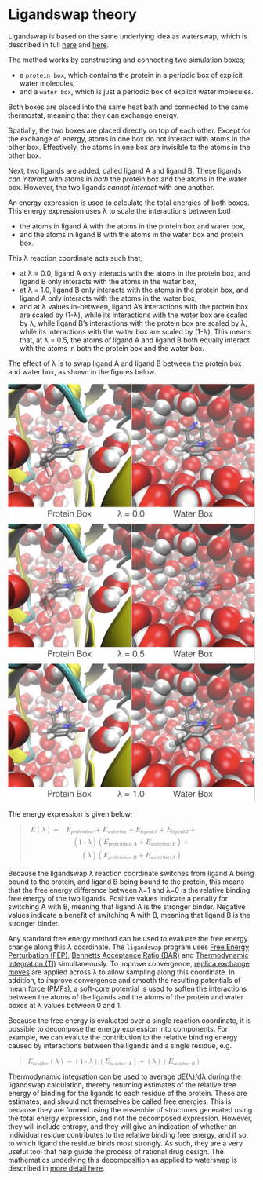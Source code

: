 # Ligandswap theory
Ligandswap is based on the same underlying idea as 
waterswap, which is described in full [here](http://dx.doi.org/10.1063/1.3519057) and 
[here](http://dx.doi.org/10.1039/c3fd00125c).

The method works by constructing and connecting two simulation boxes;

* a `protein box`, which contains the protein in a periodic box of explicit water molecules,
* and a `water box`, which is just a periodic box of explicit water molecules.

Both boxes are placed into the same heat bath and connected to the same 
thermostat, meaning that they can exchange energy.

Spatially, the two boxes are placed directly on top of each other. 
Except for the exchange of energy, atoms in one box do not interact with 
atoms in the other box. Effectively, the atoms in one box are invisible 
to the atoms in the other box.

Next, two ligands are added, called ligand A and ligand B. These 
ligands *can interact* with atoms in *both* the protein box and the atoms 
in the water box. However, the two ligands *cannot interact* with one another.

An energy expression is used to calculate the total energies of both boxes. 
This energy expression uses λ to scale the interactions between both

* the atoms in ligand A with the atoms in the protein box and water box,
* and the atoms in ligand B with the atoms in the water box and protein box.

This λ reaction coordinate acts such that;

* at λ = 0.0, ligand A only interacts with the atoms in the protein box, and ligand B only interacts with the atoms in the water box,
* at λ = 1.0, ligand B only interacts with the atoms in the protein box, and ligand A only interacts with the atoms in the water box,
* and at λ values in-between, ligand A’s interactions with the protein box are scaled by (1-λ), while its interactions with the water box are scaled by λ, while ligand B’s interactions with the protein box are scaled by λ, while its interactions with the water box are scaled by (1-λ). This means that, at λ = 0.5, the atoms of ligand A and ligand B both equally interact with the atoms in both the protein box and the water box.

The effect of λ is to swap ligand A and ligand B between the protein box and water box, as shown in the figures below.

![λ=0.0](images/ligandswap00.jpg)
![λ=0.5](images/ligandswap05.jpg)
![λ=1.0](images/ligandswap10.jpg)

The energy expression is given below;

<blockquote><!--latexit:AAAFy3jahVRbbxtFGP12dtKmqds4l6ZN0zYLcYNDaeqkpC0hKbGbC2lrp+3ajpM4
mPHu2NlmvWt2x01NFDRCKBIvXCqEKgSoNQjRByigCiHuD4gXXtqkPwAJIfHAEy+8
gMT4UhEgFbNazTdnZs63850zm86bhssCgbsSknFdPStEfczOJ3x2+iLVmJvwXaKO
a9jWjI842oIhRne2bI06ts24dNOrbGvo8h3sfsjf8/ChRw4ffXTw8VOjZyIXEsmn
SeaiZeefifmsgmmub/fs2LmnfTai9tZ44z7NJK47LZBFWnRvNHqbmltad7Xt5tu5
h+/iu3k738v38f38AO+8sbdj3/4DncoDD3LEZY55Hd/Ct/J6vo03xJjBTDrr2gVH
o1F6maW8jWmiLWYdu2Dpp2zTdhJ5h5Jc2qQxrTyM6oTRaM7WaSJNXGoaFp3Pkaxl
ZAyNMHHUc+u9RzyBvv5kRA0y5hjpAqNuIqKqIrayfCffwVtTTVLjmD9pCl6d9CjD
3cpYKslE+nRmOe/YjBqWkrYvryiHNkwsicTOf2HTyBJLV4KboqEymkw2KBtat+Lv
Uw4r97L7N889GLxP9kHB2bMp6/8xhu7HKFL1lEUeOH7i+jHu5S3XH+ON8Yg6blvs
7pBn+OQTI8GQGEdIjopONZ6loqCZcZNkXd7Em7tG/FBpXm88bFtEs9fGxidOJ6ou
oe5sNbDE9tKTkzViwTBVcVNtLLacDZfCk0K3UUMrK0mcogCnzpfOTaa8zRvk1Kta
bgquq55oLD4tWCruUfNEo8Kn0wsGo16Zt4X6QJDOzJVmJ6dra+71FeM81S8sskdY
xLuW1G2tkKMWq3z9XF8gz+aXicMMzaQrDcmCSwX5IsnSORGWD+fOL1c8uqIcFIiu
ZGxHvBZTKujGHcsk57rFXFqszBG24P57rgxuNjdXYJkT88uGlRcntrRqokzBVJit
sGKeKrrhiJKaRREQzTHEtyraAnGIJrR2G9bVtEfT47GIemEi5JXGA4p4gLetebIL
Rvk2MyNHeUdX8Cs8bN2+OSUqtZgrmWXJRoVbap0Xd0GtdY2EqoFY6bjvuGGhVEtE
DRcYETf2bx2bQVq9Ju52RD1Di1QP1n5GUA9N0Aad4Id+GIBBGIIUUDBhCZ6DVXgF
rsBr8DpchTfgTXgbrkEJ3oUP4SP4BG7Bp/AZfA5fwtfwLXwPd+An+BV+g9/hD6lO
apFapQ7JL/VJR6UB6Tg6jc4jFcXQNJpBcyiNFpGDiuh59AJaRS+jV9FV9BZ6D32M
bqEv0HfoB3QbraMf0c/oF/Sn3Cy3y91yrxyQ++UBeVAelsfksByV43JCnsVH8DE8
hE/iMTyBz+IojuMU1nEWW7iAlzDHL+KX8BX8Pv6gWick1Sp3Cf7R8Dd/Ae8S0hM=
--><math xmlns="http://www.w3.org/1998/Math/MathML"><mstyle><mrow><mtable columnspacing="0.167em" columnalign="right center left" displaystyle="true"><mtr><mtd><mi>E</mi><mo maxsize="1">(</mo><mi>&#x3BB;</mi><mo maxsize="1">)</mo><mo>=</mo></mtd><mtd><mrow><msub><mi>E</mi><mstyle mathvariant="bold"><mrow><mi>p</mi><mi>r</mi><mi>o</mi><mi>t</mi><mi>e</mi><mi>i</mi><mi>n</mi><mi>b</mi><mi>o</mi><mi>x</mi></mrow></mstyle></msub></mrow><mo>+</mo><mrow><msub><mi>E</mi><mstyle mathvariant="bold"><mrow><mi>w</mi><mi>a</mi><mi>t</mi><mi>e</mi><mi>r</mi><mi>b</mi><mi>o</mi><mi>x</mi></mrow></mstyle></msub></mrow><mo>+</mo><mrow><msub><mi>E</mi><mstyle mathvariant="bold"><mrow><mi>l</mi><mi>i</mi><mi>g</mi><mi>a</mi><mi>n</mi><mi>d</mi><mi>A</mi></mrow></mstyle></msub></mrow><mo>+</mo><mrow><msub><mi>E</mi><mstyle mathvariant="bold"><mrow><mi>l</mi><mi>i</mi><mi>g</mi><mi>a</mi><mi>n</mi><mi>d</mi><mi>B</mi></mrow></mstyle></msub></mrow><mo>+</mo></mtd></mtr><mtr><mtd><mspace/></mtd><mtd><mo maxsize="1">(</mo><mn>1</mn><mo>-</mo><mi>&#x3BB;</mi><mo maxsize="1">)</mo><mo maxsize="1">(</mo><mrow><msub><mi>E</mi><mstyle mathvariant="bold"><mrow><mi>p</mi><mi>r</mi><mi>o</mi><mi>t</mi><mi>e</mi><mi>i</mi><mi>n</mi><mi>b</mi><mi>o</mi><mi>x</mi><mo>:</mo><mi>A</mi></mrow></mstyle></msub></mrow><mo>+</mo><mrow><msub><mi>E</mi><mstyle mathvariant="bold"><mrow><mi>w</mi><mi>a</mi><mi>t</mi><mi>e</mi><mi>r</mi><mi>b</mi><mi>o</mi><mi>x</mi><mo>:</mo><mi>B</mi></mrow></mstyle></msub></mrow><mo maxsize="1">)</mo><mo>+</mo></mtd></mtr><mtr><mtd><mspace/></mtd><mtd><mo maxsize="1">(</mo><mi>&#x3BB;</mi><mo maxsize="1">)</mo><mo maxsize="1">(</mo><mrow><msub><mi>E</mi><mstyle mathvariant="bold"><mrow><mi>p</mi><mi>r</mi><mi>o</mi><mi>t</mi><mi>e</mi><mi>i</mi><mi>n</mi><mi>b</mi><mi>o</mi><mi>x</mi><mo>:</mo><mi>B</mi></mrow></mstyle></msub></mrow><mo>+</mo><mrow><msub><mi>E</mi><mstyle mathvariant="bold"><mrow><mi>w</mi><mi>a</mi><mi>t</mi><mi>e</mi><mi>r</mi><mi>b</mi><mi>o</mi><mi>x</mi><mo>:</mo><mi>A</mi></mrow></mstyle></msub></mrow><mo maxsize="1">)</mo></mtd></mtr></mtable></mrow></mstyle></math></blockquote></body>

Because the ligandswap λ reaction coordinate switches from ligand A 
being bound to the protein, and ligand B being bound to the protein, 
this means that the free energy difference between λ=1 and λ=0 is the 
relative binding free energy of the two ligands. Positive values 
indicate a penalty for switching A with B, meaning that ligand A is 
the stronger binder. Negative values indicate a benefit of 
switching A with B, meaning that ligand B is the stronger binder.

Any standard free energy method can be used to evaluate the free 
energy change along this λ coordinate. The `ligandswap` program 
uses [Free Energy Perturbation (FEP)](https://en.wikipedia.org/wiki/Free_energy_perturbation), 
[Bennetts Acceptance Ratio (BAR)](https://en.wikipedia.org/wiki/Bennett_acceptance_ratio) and 
[Thermodynamic Integration (TI)](https://en.wikipedia.org/wiki/Thermodynamic_integration) 
simultaneously. To improve convergence, 
[replica exchange moves](http://dx.doi.org/10.1021/jp0356620)
are applied across λ to allow sampling along this coordinate. In addition, 
to improve convergence 
and smooth the resulting potentials of mean force (PMFs), a 
[soft-core potential](http://dx.doi.org/10.1063/1.3519057) 
is used to soften the interactions between the atoms of the ligands and the 
atoms of the protein and water boxes at λ values between 0 and 1.

Because the free energy is evaluated over a single reaction coordinate, 
it is possible to decompose the energy expression into components. 
For example, we can evalute the contribution to the relative binding 
energy caused by interactions between the ligands and a single residue, e.g.

<body><blockquote><!--latexit:AAAFInjafVN7bBRFGP9m5gqlPej2QXkU6EoPuYJgW6zFWqBXSqFiD2Sv7dFerXN7
c9ele7vn7ix6NjXzDzUmmvhAY0xD6NE/ROQhMcQnMSaamBgjLYkxxsTEaDQxMTEm
/uNr7kFEJc5m8z3me8z8fvPFM6bh8paW6wgTX1k59yIBbmeiATt+jOncjQaOM8c1
bOtogDr6hCGta0uWRhzb5gJdVNRlFU2BTbdvDjZv2XrHth13dd67t/dg+Eg09hBN
HrPszMODAcszzcVK//IVq9eMhLXtpbpDAd2krjssPZMs656tUqprautW1q8SlcIv
VopVYo1YK9aJ9WKDaDy7tmHd+g2N6m0bBRZE+ESZWCKWinKxTFQMcoObbMS1PUdn
EfYoH1eq4lSfTDm2ZyX22qbtRDMOo+m4yQb1vBlJUM4iaTvBonHqMtOw2Fiapiwj
aeiUy6seXtx+p7+ltS0W1kKcO0bc48yNhjVN6lZKrBDLRd24kto3HuOyXzw55TDX
SHhsOhgzZZ8EbVZ3qcFWdZt6ww6q/wnuDE2rzepWNfh/MT0yJo9de8fOubuFImrn
7hFVQ2Gtz7b49S7/rt17ukM90g7TNJNCMx5j8pzJPpOmXFEtapq6g1BYijI0YFtU
txf29e2/L1oEn7kjRcWS6bkD/aXCssKhAkklW6bcP5Ab6Jdw9Bp6HiDqZKXz0AO5
w/3jSs1NKCWKEN3Suaj5I4NDw7JKgRQtQ3Um6R+eMDhTiKjvaQVZ9OhobqR/uBRz
Qxb4eLBNIr86j/xCLGHrXppZvHD60daWDB+bog43dJNNV8Q8l8nikzTFRqWav5w7
NlWgflrdJD0JNWk78re4WvDenDFF066bTcdlZJryCfffe3nnrfZGPZ7cOTZlWBl5
Y0svNkp6psptlWczTE0YjoTUzEqF6o4hz6rqE9ShOpfzVbGoxf16YmgwrB3Z36Og
vhZVfiDqF/ypCSM/JNxIM9HQFHrPt5vM/3FAIjWZzpl5ynrlay4JxdcEpdXU3VNU
ZKTjnnEHJFO1YW3A41QOwt881gCaOS1HJqwdZFmWCJVmHMqhGuqhEYLQBu3QCV0w
DgxMeAQehxl4Bp6Dk/AivAQvwyycgtOQg3m4AJfgMrwBV+BNeBvehavwPnwE1+Ab
+BF+hl/hN1SGalEdakBB1Ip2oHbUgebQK+hV9Bq6gC6hy+gt9AH6GH2GvkBfoq/Q
d+h79BP6Bf2Oy3ElrsENeCPejLfgDtyF9+AINnAGT+MT+An8JH4KP4tP4lk8j8/h
8/gifp3MkKfJ8+QFMktOkTPkHDlPrpB3yFXyIfmEfEo+J1+Tb8kP5E+fr4gTRiXk
jsM/lq/+L9e7p20=
--><math xmlns="http://www.w3.org/1998/Math/MathML"><mstyle><mrow><mtable columnspacing="0.167em" columnalign="right center left" displaystyle="true"><mrow><mrow><msub><mi>E</mi><mstyle mathvariant="bold"><mrow><mi>r</mi><mi>e</mi><mi>s</mi><mi>i</mi><mi>d</mi><mi>u</mi><mi>e</mi></mrow></mstyle></msub></mrow><mo maxsize="1">(</mo><mi>&#x3BB;</mi><mo maxsize="1">)</mo><mo>=</mo><mo maxsize="1">(</mo><mn>1</mn><mo>-</mo><mi>&#x3BB;</mi><mo maxsize="1">)</mo><mo maxsize="1">(</mo><mrow><msub><mi>E</mi><mstyle mathvariant="bold"><mrow><mi>r</mi><mi>e</mi><mi>s</mi><mi>i</mi><mi>d</mi><mi>u</mi><mi>e</mi><mo>:</mo><mi>A</mi></mrow></mstyle></msub></mrow><mo maxsize="1">)</mo><mo>+</mo><mo maxsize="1">(</mo><mi>&#x3BB;</mi><mo maxsize="1">)</mo><mo maxsize="1">(</mo><mrow><msub><mi>E</mi><mstyle mathvariant="bold"><mrow><mi>r</mi><mi>e</mi><mi>s</mi><mi>i</mi><mi>d</mi><mi>u</mi><mi>e</mi><mo>:</mo><mi>B</mi></mrow></mstyle></msub></mrow><mo maxsize="1">)</mo></mrow></mtable></mrow></mstyle></math></blockquote></body>

Thermodynamic integration can be used to average dE(λ)/dλ during the 
ligandswap calculation, thereby returning estimates of the relative 
free energy of binding for the ligands to each residue of the protein. 
These are estimates, and should not themselves be called free energies. 
This is because they are formed using the ensemble of structures 
generated using the total energy expression, and not the decomposed 
expression. However, they will include entropy, and they will give an 
indication of whether an individual residue contributes to the 
relative binding free energy, and if so, to which ligand the residue 
binds most strongly. As such, they are a very useful tool that help 
guide the process of rational drug design. The mathematics 
underlying this decomposition as applied to waterswap is described 
in [more detail here](http://dx.doi.org/10.1039/c3fd00125c).
